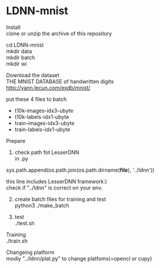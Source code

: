 # LDNN-mnist


Install  
clone or unzip the archive of this repository  
  
cd LDNN-mnist  
mkdir data  
mkdir batch  
mkdir wi  
  
  
Download the dataset  
THE MNIST DATABASE of handwritten digits  
http://yann.lecun.com/exdb/mnist/  
  
put these 4 files to batch  
- t10k-images-idx3-ubyte  
- t10k-labels-idx1-ubyte  	
- train-images-idx3-ubyte  	
- train-labels-idx1-ubyte  
  
  
Prepare  
1. check path fot LesserDNN  
in .py  
  
sys.path.append(os.path.join(os.path.dirname(__file__), '../ldnn'))  
  
this line includes LesserDNN framework:)  
check if "../ldnn" is correct on your env.  
  
2. create batch files for training and test  
python3 ./make_batch  
  
  
3. test  
./test.sh  
  
Training  
./train.sh  
  
  
Changeing platform  
modiy "../ldnn/plat.py" to change platfoms(=opencl or cupy)   



